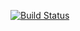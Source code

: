 [![Build Status](https://travis-ci.org/17150070/TRAVIS.svg?branch=master)](https://travis-ci.org/17150070/TRAVIS)
